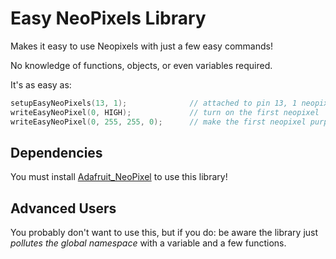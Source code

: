# Easy NeoPixels Library

Makes it easy to use Neopixels with just a few easy commands!

No knowledge of functions, objects, or even variables required.

It's as easy as:

```c
setupEasyNeoPixels(13, 1);              // attached to pin 13, 1 neopixel long
writeEasyNeoPixel(0, HIGH);             // turn on the first neopixel
writeEasyNeoPixel(0, 255, 255, 0);      // make the first neopixel purple
```

## Dependencies

You must install [Adafruit_NeoPixel](https://github.com/adafruit/Adafruit_NeoPixel) to use this library!

## Advanced Users

You probably don't want to use this, but if you do: be aware the library just *pollutes the global namespace* with a variable and a few functions.
